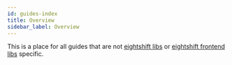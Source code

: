 ```yaml
---
id: guides-index
title: Overview
sidebar_label: Overview
---
```


This is a place for all guides that are not [eightshift libs](docs/libs-index) or [eightshift frontend libs](docs/frontend-libs-index) specific.
